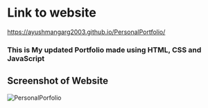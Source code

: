 # Link to website
https://ayushmangarg2003.github.io/PersonalPortfolio/

### This is My updated Portfolio made using HTML, CSS and JavaScript
## Screenshot of Website
![PersonalPorfolio](https://user-images.githubusercontent.com/105537793/212305460-65aa78af-bd3f-409c-80fe-3ec08730bdb4.png)
